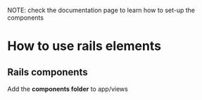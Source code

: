 NOTE: check the documentation page to learn how to set-up the components
<h1>How to use rails elements</h1>
<h2>Rails components</h2>
Add the <strong>components folder</strong> to app/views
